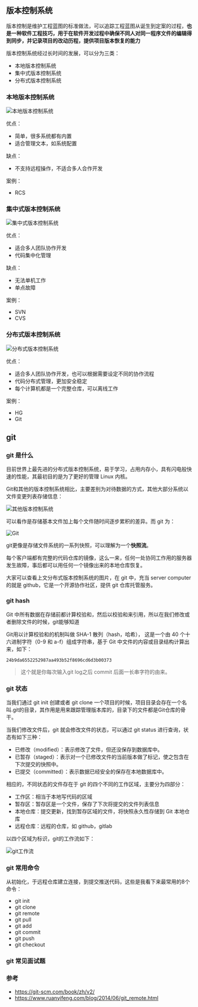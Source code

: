 ## 版本控制系统
版本控制是维护工程蓝图的标准做法，可以追踪工程蓝图从诞生到定案的过程，**也是一种软件工程技巧，用于在软件开发过程中确保不同人对同一程序文件的编辑得到同步，并记录项目的改动历程，提供项目版本恢复的能力**

版本控制系统经过长时间的发展，可以分为三类：
- 本地版本控制系统
- 集中式版本控制系统
- 分布式版本控制系统

### 本地版本控制系统

![本地版本控制系统](https://git-scm.com/book/en/v2/images/local.png)

优点：
- 简单，很多系统都有内置
- 适合管理文本，如系统配置

缺点：
- 不支持远程操作，不适合多人合作开发

案例：
- RCS

### 集中式版本控制系统

![集中式版本控制系统](https://git-scm.com/book/en/v2/images/centralized.png)

优点：
- 适合多人团队协作开发
- 代码集中化管理

缺点：
- 无法单机工作
- 单点故障

案例：
- SVN
- CVS

### 分布式版本控制系统 

![分布式版本控制系统](https://git-scm.com/book/en/v2/images/distributed.png)

优点：
- 适合多人团队协作开发，也可以根据需要设定不同的协作流程
- 代码分布式管理，更加安全稳定
- 每个计算机都是一个完整仓库，可以离线工作

案例：
- HG
- Git

## git

### git 是什么

目前世界上最先进的分布式版本控制系统，易于学习，占用内存小，具有闪电般快速的性能，其最初目的是为了更好的管理 Linux 内核。

Git和其他的版本控制系统相比，主要差别为对待数据的方式，其他大部分系统以文件变更列表存储信息：

![其他版本控制系统](https://git-scm.com/book/en/v2/images/deltas.png)

可以看作是存储基本文件加上每个文件随时间逐步累积的差异。而 git 为：

![Git](https://git-scm.com/book/en/v2/images/snapshots.png)

git更像是存储文件系统的一系列快照，可以理解为一个**快照流**。

每个客户端都有完整的代码仓库的镜像，这么一来，任何一处协同工作用的服务器发生故障，事后都可以用任何一个镜像出来的本地仓库恢复。

大家可以查看上文分布式版本控制系统的图片，在 git 中，充当 server computer 的就是 github，它是一个开源协作社区，提供 git 仓库托管服务。

### git hash

Git 中所有数据在存储前都计算校验和，然后以校验和来引用，所以在我们修改或者删除文件的时候，git能够知道

Git用以计算校验和的机制叫做 SHA-1 散列（hash，哈希）， 这是一个由 40 个十六进制字符（0-9 和 a-f）组成字符串，基于 Git 中文件的内容或目录结构计算出来，如下：
```
24b9da6552252987aa493b52f8696cd6d3b00373
```

> 这个就是你每次输入git log之后 commit 后面一长串字符的由来。

### git 状态

当我们通过 git init 创建或者 git clone 一个项目的时候，项目目录会存在一个名叫.git的目录，其作用是用来跟踪管理版本库的，目录下的文件都是Git仓库的骨干。

当我们修改文件后，git 就会修改文件的状态，可以通过 git status 进行查询，状态有如下三种：

- 已修改（modified）：表示修改了文件，但还没保存到数据库中。
- 已暂存（staged）：表示对一个已修改文件的当前版本做了标记，使之包含在下次提交的快照中。
- 已提交（committed）：表示数据已经安全的保存在本地数据库中。

相应的，不同状态的文件存在于 git 的四个不同的工作区域，主要分为四部分：

- 工作区：相当于本地写代码的区域
- 暂存区：暂存区是一个文件，保存了下次将提交的文件列表信息
- 本地仓库：提交更新，找到暂存区域的文件，将快照永久性存储到 Git 本地仓库
- 远程仓库：远程的仓库，如 github，gitlab

以四个区域为标识，git的工作流如下：

![git工作流](https://www.ruanyifeng.com/blogimg/asset/2014/bg2014061202.jpg)

### git 常用命令
从初始化，于远程仓库建立连接，到提交推送代码，这些是我看下来最常用的8个命令：

- git init
- git clone
- git remote
- git pull
- git add
- git commit
- git push
- git checkout

### git 常见面试题

### 参考
- https://git-scm.com/book/zh/v2/
- https://www.ruanyifeng.com/blog/2014/06/git_remote.html
